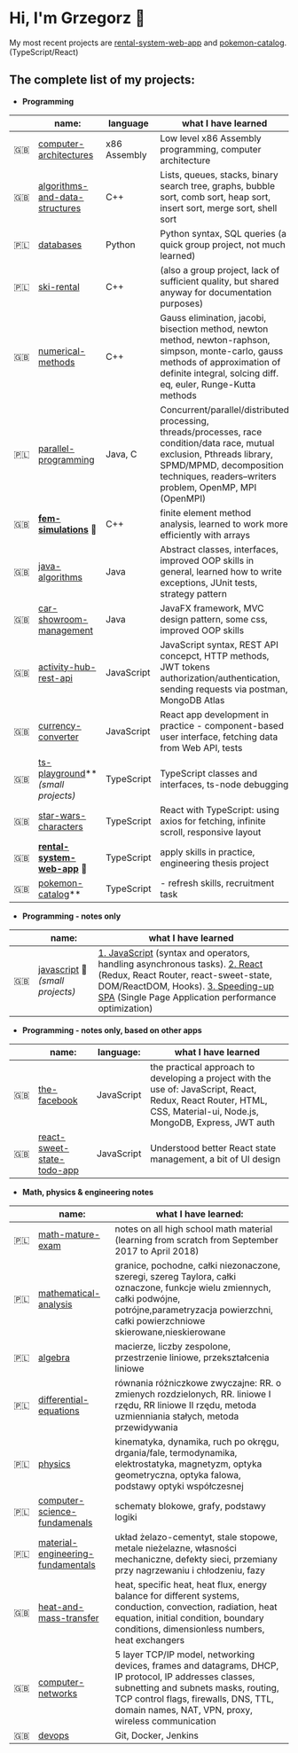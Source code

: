 # Hi, I'm Grzegorz 👋

My most recent projects are [rental-system-web-app](https://github.com/gregwell/rental-system-web-app) and [pokemon-catalog](https://github.com/gregwell/pokemon-catalog/). (TypeScript/React)

## The complete list of my projects:

- **Programming**

| | name:    | language| what I have learned|
|-|----------|------|--------|
|🇬🇧| [computer-architectures](https://github.com/gregwell/x86-assembly) | x86 Assembly| Low level x86 Assembly programming, computer architecture
|🇬🇧| [algorithms-and-data-structures](https://github.com/gregwell/algorithms-and-data-structures) |C++| Lists, queues, stacks, binary search tree, graphs, bubble sort, comb sort, heap sort, insert sort, merge sort, shell sort
|🇵🇱| [databases](https://github.com/gregwell/db2020) |Python| Python syntax, SQL queries (a quick group project, not much learned)
|🇵🇱| [ski-rental](https://github.com/gregwell/Narty/tree/test) |C++| (also a group project, lack of sufficient quality, but shared anyway for documentation purposes) 
|🇬🇧| [numerical-methods](https://github.com/gregwell/numerical-methods) |C++| Gauss elimination, jacobi, bisection method, newton method, newton-raphson, simpson, monte-carlo, gauss methods of approximation of definite integral, solcing diff. eq, euler, Runge-Kutta methods
|🇵🇱| [parallel-programming](https://github.com/gregwell/university-notes/tree/main/polish/parallel-programming) |Java, C| Concurrent/parallel/distributed processing, threads/processes, race condition/data race, mutual exclusion, Pthreads library, SPMD/MPMD, decomposition techniques, readers–writers problem, OpenMP, MPI (OpenMPI)                           |
|🇬🇧|  **[fem-simulations](https://github.com/gregwell/fem-simulations)**  📌                   |C++| finite element method analysis, learned to work more efficiently with arrays
|🇬🇧| [java-algorithms](https://github.com/gregwell/java-algorithms)                     |Java| Abstract classes, interfaces, improved OOP skills in general, learned how to write exceptions, JUnit tests, strategy pattern    
|🇬🇧|  [car-showroom-management](https://github.com/gregwell/car-showroom-management)             |Java| JavaFX framework, MVC design pattern, some css, improved OOP skills                      |
|🇬🇧|  [activity-hub-rest-api](https://github.com/gregwell/activity-hub-rest-api)                       |JavaScript| JavaScript syntax, REST API concepct, HTTP methods, JWT tokens authorization/authentication, sending requests via postman, MongoDB Atlas 
|🇬🇧|   [currency-converter](https://github.com/gregwell/currency-converter)        | JavaScript | React app development in practice - component-based user interface, fetching data from Web API, tests 
|🇬🇧|  [ts-playground](https://github.com/gregwell/ts-playground)** *(small projects)*        | TypeScript | TypeScript classes and interfaces, ts-node debugging
|🇬🇧|  [star-wars-characters](https://github.com/gregwell/star-wars-characters)       | TypeScript | React with TypeScript: using axios for fetching, infinite scroll, responsive layout
|🇬🇧|  **[rental-system-web-app](https://github.com/gregwell/rental-system-web-app)** 📌                        |TypeScript| apply skills in practice, engineering thesis project
|🇬🇧|  [pokemon-catalog](https://github.com/gregwell/pokemon-catalog)**                        |TypeScript| - refresh skills, recruitment task

- **Programming - notes only**

| | name:    |what I have learned|
|-|----------|--------|
|🇬🇧|  [javascript](https://github.com/gregwell/university-notes/blob/main/english/javascript) 🚧 *(small projects)* | [1. JavaScript](https://github.com/gregwell/university-notes/blob/main/english/javascript/javascript.md) (syntax and operators, handling asynchronous tasks). [2. React](https://github.com/gregwell/university-notes/blob/main/english/javascript/react.md) (Redux, React Router, react-sweet-state, DOM/ReactDOM, Hooks). [3. Speeding-up SPA](https://github.com/gregwell/university-notes/blob/main/english/javascript/speeding-up-spa.md) (Single Page Application performance optimization) |

- **Programming - notes only, based on other apps**

| | name: | language:    |what I have learned|
|-|-|----------|--------|
|🇬🇧| [the-facebook](https://github.com/gregwell/the-facebook)                | JavaScript | the practical approach to developing a project with the use of: JavaScript, React, Redux, React Router, HTML, CSS, Material-ui, Node.js, MongoDB, Express, JWT auth |
|🇬🇧| [react-sweet-state-todo-app](https://github.com/gregwell/react-sweet-state-todo-app)         | JavaScript | Understood better React state management, a bit of UI design | 


- **Math, physics & engineering notes**

| | name:    | what I have learned:|
|-|----------|--------|
|🇵🇱| [math-mature-exam](https://github.com/gregwell/university-notes/tree/main/polish/old-school-style-notes/matematyka-matura) | notes on all high school math material (learning from scratch from September 2017 to April 2018)
|🇵🇱| [mathematical-analysis](https://github.com/gregwell/university-notes/tree/main/polish/old-school-style-notes/analiza-matematyczna) | granice, pochodne, całki niezonaczone, szeregi, szereg Taylora, całki oznaczone, funkcje wielu zmiennych, całki podwójne, potrójne,parametryzacja powierzchni, całki powierzchniowe skierowane,nieskierowane
|🇵🇱| [algebra](https://github.com/gregwell/university-notes/tree/main/polish/old-school-style-notes/algebra) | macierze, liczby zespolone, przestrzenie liniowe, przekształcenia liniowe
|🇵🇱| [differential-equations](https://github.com/gregwell/university-notes/tree/main/polish/old-school-style-notes/rownania-rozniczkowe) | równania różniczkowe zwyczajne: RR. o zmienych rozdzielonych, RR. liniowe I rzędu, RR liniowe II rzędu, metoda uzmienniania stałych, metoda przewidywania
|🇵🇱| [physics](https://github.com/gregwell/university-notes/tree/main/polish/old-school-style-notes/fizyka) | kinematyka, dynamika, ruch po okręgu, drgania/fale, termodynamika, elektrostatyka, magnetyzm, optyka geometryczna, optyka falowa, podstawy optyki współczesnej
|🇵🇱| [computer-science-fundamenals](https://github.com/gregwell/university-notes/tree/main/polish/old-school-style-notes/podstawy-informatyki) | schematy blokowe, grafy, podstawy logiki
|🇵🇱| [material-engineering-fundamentals](https://github.com/gregwell/university-notes/tree/main/polish/old-school-style-notes/podstawy-inzynierii-materialowej) | układ żelazo-cementyt, stale stopowe, metale nieżelazne, własności mechaniczne, defekty sieci, przemiany przy nagrzewaniu i chłodzeniu, fazy
|🇬🇧| [heat-and-mass-transfer](https://github.com/gregwell/university-notes/tree/main/english/old-school-style-notes/heat-and-mass-transfer) | heat, specific heat, heat flux, energy balance for different systems, conduction, convection, radiation, heat equation, initial condition, boundary conditions, dimensionless numbers, heat exchangers
|🇬🇧| [computer-networks](https://github.com/gregwell/university-notes/tree/main/english/old-school-style-notes/computer-networks) | 5 layer TCP/IP model, networking devices, frames and datagrams, DHCP, IP protocol, IP addresses classes, subnetting and subnets masks, routing, TCP control flags, firewalls, DNS, TTL, domain names, NAT, VPN, proxy, wireless communication
|🇬🇧|  [devops](https://github.com/gregwell/university-notes/blob/main/english/devops/devops.md)  | Git, Docker, Jenkins |
